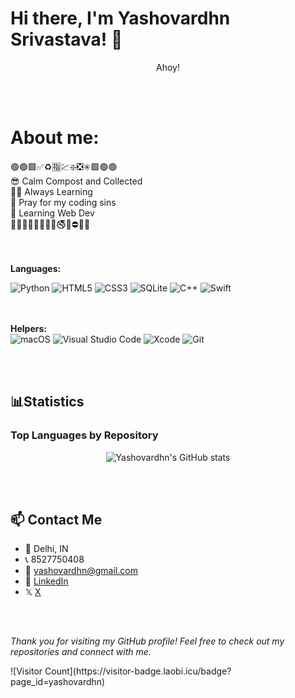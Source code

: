 # Hi there, I'm Yashovardhn Srivastava! 👋
<div align="center">Ahoy!</div>
                                                                 
<br></br>

# About me:

<div>🟢🟢🟩✅♻️🈯️💹❇️❎✳️🟩🟢🟢</div>
<div>😎 Calm Compost and Collected</div>
<div>🤟🏻 Always Learning</div>
<div>🤲 Pray for my coding sins</div>
<div>🚀 Learning Web Dev </div>
<div>🔴🔴🚷🚯🚳🚱🔞📵🚭🚫⛔️🔴🔴</div>
<br></br>


    



**Languages:**  

![Python](https://img.shields.io/badge/python-3670A0?style=for-the-badge&logo=python&logoColor=ffdd54)
![HTML5](https://img.shields.io/badge/html5-%23E34F26.svg?style=for-the-badge&logo=html5&logoColor=white)
![CSS3](https://img.shields.io/badge/css3-%231572B6.svg?style=for-the-badge&logo=css3&logoColor=white)
![SQLite](https://img.shields.io/badge/sqlite-%2307405e.svg?style=for-the-badge&logo=sqlite&logoColor=white)
![C++](https://img.shields.io/badge/c++-%2300599C.svg?style=for-the-badge&logo=c%2B%2B&logoColor=white) 
![Swift](https://img.shields.io/badge/swift-F54A2A?style=for-the-badge&logo=swift&logoColor=white) 
  
<br></br>
 **Helpers:**     
![macOS](https://img.shields.io/badge/mac%20os-000000?style=for-the-badge&logo=macos&logoColor=F0F0F0)
![Visual Studio Code](https://img.shields.io/badge/Visual%20Studio%20Code-0078d7.svg?style=for-the-badge&logo=visual-studio-code&logoColor=white)
![Xcode](https://img.shields.io/badge/Xcode-007ACC?style=for-the-badge&logo=Xcode&logoColor=white)
![Git](https://img.shields.io/badge/git-%23F05033.svg?style=for-the-badge&logo=git&logoColor=white)

<br></br>


## 📊Statistics 

### Top Languages by Repository

<div align="center">
  <img src="https://github-readme-stats.vercel.app/api/top-langs/?username=yashovardhn&layout=compact&hide=php&langs_count=8" alt="Yashovardhn's GitHub stats">
</div>

  <br></br>
  
## 📫 Contact Me

- 📍 Delhi, IN
- 📞 8527750408
- 📧 yashovardhn@gmail.com
- 💼 [LinkedIn](https://linkedin.com/in/yashovardhn)
-   𝕏  [X](https://https://x.com/yashovardhn)

  <br></br>


*Thank you for visiting my GitHub profile! Feel free to check out my repositories and connect with me.* 
<div></div>
![Visitor Count](https://visitor-badge.laobi.icu/badge?page_id=yashovardhn)
